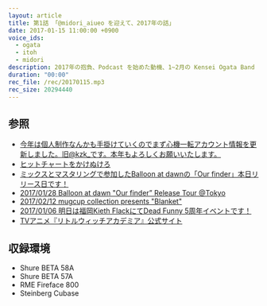 ```yaml
---
layout: article
title: 第1話 「@midori_aiueo を迎えて、2017年の話」
date: 2017-01-15 11:00:00 +0900
voice_ids:
  - ogata
  - itoh
  - midori
description: 2017年の抱負、Podcast を始めた動機、1~2月の Kensei Ogata Band ライブ事情、リトルウィッチアカデミアなどについて話しました。
duration: "00:00"
rec_file: /rec/20170115.mp3
rec_size: 20294440
---
```


## 参照

- [今年は個人制作なんかも手掛けていくのでまず心機一転アカウント情報を更新しました。旧@kzk_です。本年もよろしくお願いいたします。](https://twitter.com/itoh4126/status/818667767750504448)
- [ヒットチャートをかけぬけろ](https://goo.gl/jsLXgG)
- [ミックスとマスタリングで参加したBalloon at dawnの「Our finder」本日リリース日です！](https://twitter.com/CuddlyDominion/status/811583374259146752)
- [2017/01/28 Balloon at dawn "Our finder” Release Tour @Tokyo](https://twitter.com/CuddlyDominion/status/810492809794834432)
- [2017/02/12 mugcup collection presents "Blanket"](https://twitter.com/wtpmcc/status/808296109583962112)
- [2017/01/06 明日は福岡Kieth FlackにてDead Funny 5周年イベントです！](https://twitter.com/CuddlyDominion/status/817333471198576641)
- [TVアニメ『リトルウィッチアカデミア』公式サイト](http://tv.littlewitchacademia.jp/)

## 収録環境

- Shure BETA 58A
- Shure BETA 57A
- RME Fireface 800
- Steinberg Cubase
